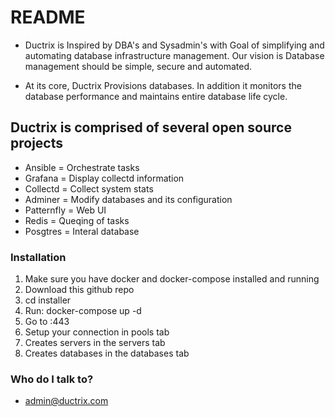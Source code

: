 # README #

* Ductrix is Inspired by DBA's and Sysadmin's with Goal of simplifying and automating database infrastructure management. Our vision is Database management should be simple, secure and automated.

* At its core, Ductrix Provisions databases. In addition it monitors the database performance and maintains entire database life cycle.


## Ductrix is comprised of several open source projects
* Ansible = Orchestrate tasks 
* Grafana = Display collectd information 
* Collectd = Collect system stats 
* Adminer = Modify databases and its configuration
* Patternfly = Web UI  
* Redis = Queqing of tasks 
* Posgtres = Interal database

### Installation ###

1. Make sure you have docker and docker-compose installed and running
2. Download this github repo
3. cd installer
4. Run: docker-compose up -d 
5. Go to <ipaddress>:443
6. Setup your connection in pools tab
7. Creates servers in the servers tab
8. Creates databases in the databases tab

### Who do I talk to? ###

* admin@ductrix.com
